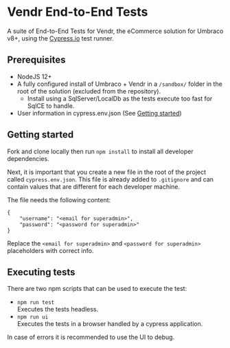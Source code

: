 # Vendr End-to-End Tests
A suite of End-to-End Tests for Vendr, the eCommerce solution for Umbraco v8+, using the [Cypress.io](https://cypress.io) test runner.

## Prerequisites
- NodeJS 12+
- A fully configured install of Umbraco + Vendr in a `/sandbox/` folder in the root of the solution (excluded from the repository).
  - Install using a SqlServer/LocalDb as the tests execute too fast for SqlCE to handle.
- User information in cypress.env.json (See [Getting started](#getting-started))

## Getting started
Fork and clone locally then run `npm install` to install all developer dependencies.

Next, it is important that you create a new file in the root of the project called `cypress.env.json`. This file is already added to `.gitignore` and can contain values that are different for each developer machine.

The file needs the following content:

    {
        "username": "<email for superadmin>",
        "password": "<password for superadmin>"
    }

Replace the `<email for superadmin>` and `<password for superadmin>` placeholders with correct info.
  
## Executing tests
There are two npm scripts that can be used to execute the test:

- `npm run test`  
  Executes the tests headless.
- `npm run ui`  
  Executes the tests in a browser handled by a cypress application.
  
In case of errors it is recommended to use the UI to debug.
